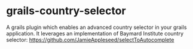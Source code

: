 grails-country-selector
=======================

A grails plugin which enables an advanced country selector in your grails application. It leverages an implementation of Baymard Institute country selector: https://github.com/JamieAppleseed/selectToAutocomplete
